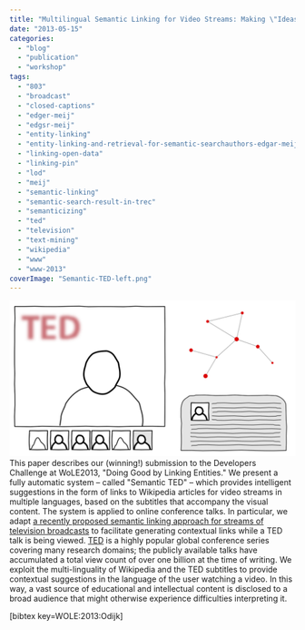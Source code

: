 ```yaml
---
title: "Multilingual Semantic Linking for Video Streams: Making \"Ideas Worth Sharing\" More Accessible"
date: "2013-05-15"
categories: 
  - "blog"
  - "publication"
  - "workshop"
tags: 
  - "803"
  - "broadcast"
  - "closed-captions"
  - "edger-meij"
  - "edgsr-meij"
  - "entity-linking"
  - "entity-linking-and-retrieval-for-semantic-searchauthors-edgar-meij-krisztian-balog-and-daan-odijk"
  - "linking-open-data"
  - "linking-pin"
  - "lod"
  - "meij"
  - "semantic-linking"
  - "semantic-search-result-in-trec"
  - "semanticizing"
  - "ted"
  - "television"
  - "text-mining"
  - "wikipedia"
  - "www"
  - "www-2013"
coverImage: "Semantic-TED-left.png"
---
```


![Semantic TED](images/SemanticTED1.png "Semantic TED")This paper describes our (winning!) submission to the Developers Challenge at WoLE2013, "Doing Good by Linking Entities." We present a fully automatic system – called "Semantic TED" – which provides intelligent suggestions in the form of links to Wikipedia articles for video streams in multiple languages, based on the subtitles that accompany the visual content. The system is applied to online conference talks. In particular, we adapt [a recently proposed semantic linking approach for streams of television broadcasts](http://edgar.meij.pro/feeding-screen-semantic-linking-based-subtitles/ "Feeding the Second Screen: Semantic Linking based on Subtitles") to facilitate generating contextual links while a TED talk is being viewed. [TED](http://www.ted.com/ "TED") is a highly popular global conference series covering many research domains; the publicly available talks have accumulated a total view count of over one billion at the time of writing. We exploit the multi-linguality of Wikipedia and the TED subtitles to provide contextual suggestions in the language of the user watching a video. In this way, a vast source of educational and intellectual content is disclosed to a broad audience that might otherwise experience difficulties interpreting it.

\[bibtex key=WOLE:2013:Odijk\]
